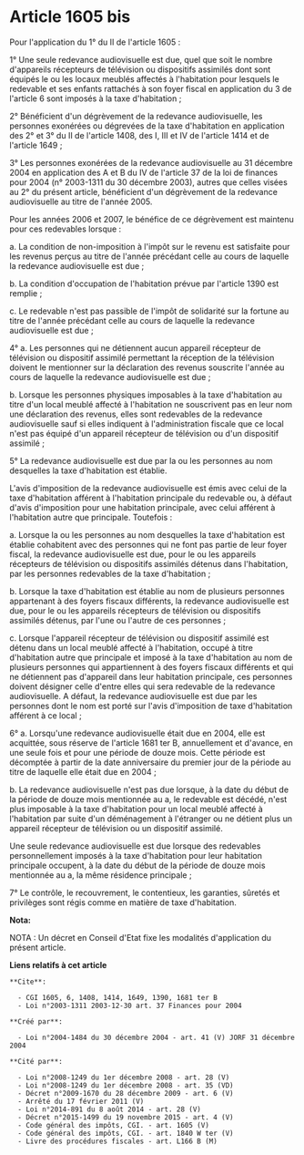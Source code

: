 # Article 1605 bis

Pour l'application du 1° du II de l'article 1605 :

1° Une seule redevance audiovisuelle est due, quel que soit le nombre d'appareils récepteurs de télévision ou dispositifs
assimilés dont sont équipés le ou les locaux meublés affectés à l'habitation pour lesquels le redevable et ses enfants
rattachés à son foyer fiscal en application du 3 de l'article 6 sont imposés à la taxe d'habitation ;

2° Bénéficient d'un dégrèvement de la redevance audiovisuelle, les personnes exonérées ou dégrevées de la taxe d'habitation
en application des 2° et 3° du II de l'article 1408, des I, III et IV de l'article 1414 et de l'article 1649 ;

3° Les personnes exonérées de la redevance audiovisuelle au 31 décembre 2004 en application des A et B du IV de l'article 37
de la loi de finances pour 2004 (n° 2003-1311 du 30 décembre 2003), autres que celles visées au 2° du présent article,
bénéficient d'un dégrèvement de la redevance audiovisuelle au titre de l'année 2005.

Pour les années 2006 et 2007, le bénéfice de ce dégrèvement est maintenu pour ces redevables lorsque :

a. La condition de non-imposition à l'impôt sur le revenu est satisfaite pour les revenus perçus au titre de l'année
précédant celle au cours de laquelle la redevance audiovisuelle est due ;

b. La condition d'occupation de l'habitation prévue par l'article 1390 est remplie ;

c. Le redevable n'est pas passible de l'impôt de solidarité sur la fortune au titre de l'année précédant celle au cours de
laquelle la redevance audiovisuelle est due ;

4° a. Les personnes qui ne détiennent aucun appareil récepteur de télévision ou dispositif assimilé permettant la réception
de la télévision doivent le mentionner sur la déclaration des revenus souscrite l'année au cours de laquelle la redevance
audiovisuelle est due ;

b. Lorsque les personnes physiques imposables à la taxe d'habitation au titre d'un local meublé affecté à l'habitation ne
souscrivent pas en leur nom une déclaration des revenus, elles sont redevables de la redevance audiovisuelle sauf si elles
indiquent à l'administration fiscale que ce local n'est pas équipé d'un appareil récepteur de télévision ou d'un dispositif
assimilé ;

5° La redevance audiovisuelle est due par la ou les personnes au nom desquelles la taxe d'habitation est établie.

L'avis d'imposition de la redevance audiovisuelle est émis avec celui de la taxe d'habitation afférent à l'habitation
principale du redevable ou, à défaut d'avis d'imposition pour une habitation principale, avec celui afférent à l'habitation
autre que principale. Toutefois :

a. Lorsque la ou les personnes au nom desquelles la taxe d'habitation est établie cohabitent avec des personnes qui ne font
pas partie de leur foyer fiscal, la redevance audiovisuelle est due, pour le ou les appareils récepteurs de télévision ou
dispositifs assimilés détenus dans l'habitation, par les personnes redevables de la taxe d'habitation ;

b.  Lorsque la taxe d'habitation est établie au nom de plusieurs personnes appartenant à des foyers fiscaux différents, la
redevance audiovisuelle est due, pour le ou les appareils récepteurs de télévision ou dispositifs assimilés détenus, par
l'une ou l'autre de ces personnes ;

c. Lorsque l'appareil récepteur de télévision ou dispositif assimilé est détenu dans un local meublé affecté à l'habitation,
occupé à titre d'habitation autre que principale et imposé à la taxe d'habitation au nom de plusieurs personnes qui
appartiennent à des foyers fiscaux différents et qui ne détiennent pas d'appareil dans leur habitation principale, ces
personnes doivent désigner celle d'entre elles qui sera redevable de la redevance audiovisuelle. A défaut, la redevance
audiovisuelle est due par les personnes dont le nom est porté sur l'avis d'imposition de taxe d'habitation afférent à ce
local ;

6° a. Lorsqu'une redevance audiovisuelle était due en 2004, elle est acquittée, sous réserve de l'article 1681 ter B,
annuellement et d'avance, en une seule fois et pour une période de douze mois. Cette période est décomptée à partir de la
date anniversaire du premier jour de la période au titre de laquelle elle était due en 2004 ;

b. La redevance audiovisuelle n'est pas due lorsque, à la date du début de la période de douze mois mentionnée au a, le
redevable est décédé, n'est plus imposable à la taxe d'habitation pour un local meublé affecté à l'habitation par suite d'un
déménagement à l'étranger ou ne détient plus un appareil récepteur de télévision ou un dispositif assimilé.

Une seule redevance audiovisuelle est due lorsque des redevables personnellement imposés à la taxe d'habitation pour leur
habitation principale occupent, à la date du début de la période de douze mois mentionnée au a, la même résidence
principale ;

7° Le contrôle, le recouvrement, le contentieux, les garanties, sûretés et privilèges sont régis comme en matière de taxe
d'habitation.

**Nota:**

NOTA : Un décret en Conseil d'Etat fixe les modalités d'application du présent article.

**Liens relatifs à cet article**

	**Cite**:

	  - CGI 1605, 6, 1408, 1414, 1649, 1390, 1681 ter B
	  - Loi n°2003-1311 2003-12-30 art. 37 Finances pour 2004

	**Créé par**:

	  - Loi n°2004-1484 du 30 décembre 2004 - art. 41 (V) JORF 31 décembre 2004

	**Cité par**:

	  - Loi n°2008-1249 du 1er décembre 2008 - art. 28 (V)
	  - Loi n°2008-1249 du 1er décembre 2008 - art. 35 (VD)
	  - Décret n°2009-1670 du 28 décembre 2009 - art. 6 (V)
	  - Arrêté du 17 février 2011 (V)
	  - Loi n°2014-891 du 8 août 2014 - art. 28 (V)
	  - Décret n°2015-1499 du 19 novembre 2015 - art. 4 (V)
	  - Code général des impôts, CGI. - art. 1605 (V)
	  - Code général des impôts, CGI. - art. 1840 W ter (V)
	  - Livre des procédures fiscales - art. L166 B (M)
